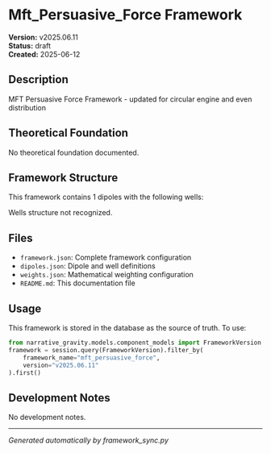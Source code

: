 # Mft_Persuasive_Force Framework

**Version:** v2025.06.11  
**Status:** draft  
**Created:** 2025-06-12

## Description

MFT Persuasive Force Framework - updated for circular engine and even distribution

## Theoretical Foundation

No theoretical foundation documented.

## Framework Structure

This framework contains 1 dipoles with the following wells:

Wells structure not recognized.

## Files

- `framework.json`: Complete framework configuration
- `dipoles.json`: Dipole and well definitions  
- `weights.json`: Mathematical weighting configuration
- `README.md`: This documentation file

## Usage

This framework is stored in the database as the source of truth. To use:

```python
from narrative_gravity.models.component_models import FrameworkVersion
framework = session.query(FrameworkVersion).filter_by(
    framework_name="mft_persuasive_force", 
    version="v2025.06.11"
).first()
```

## Development Notes

No development notes.

---
*Generated automatically by framework_sync.py*
